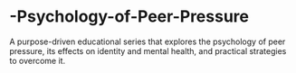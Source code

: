 # -Psychology-of-Peer-Pressure
A purpose-driven educational series that explores the psychology of peer pressure, its effects on identity and mental health, and practical strategies to overcome it.
